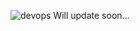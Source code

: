 ![devops](https://user-images.githubusercontent.com/58173938/204434782-a609f46b-898f-4ec3-b2fc-bffcc5ea1bbe.png)
Will update soon...
